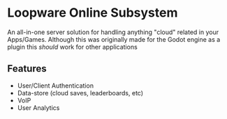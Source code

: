 # Loopware Online Subsystem
An all-in-one server solution for handling anything "cloud" related in your Apps/Games. Although this was originally made for the Godot engine as a plugin this *should* work for other applications

## Features
- User/Client Authentication
- Data-store (cloud saves, leaderboards, etc)
- VoIP
- User Analytics